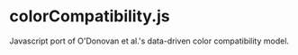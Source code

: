 # colorCompatibility.js
Javascript port of O'Donovan et al.'s data-driven color compatibility model.
